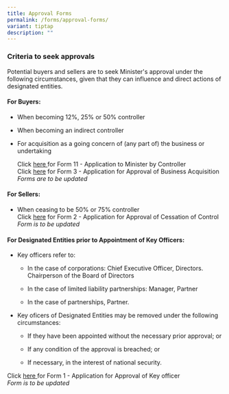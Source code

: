 ```yaml
---
title: Approval Forms
permalink: /forms/approval-forms/
variant: tiptap
description: ""
---
```

<h3>Criteria to seek approvals</h3>
<p>Potential buyers and sellers are to seek Minister's approval under the
following circumstances, given that they can influence and direct actions
of designated entities.</p>
<h4>For Buyers:</h4>
<ul data-tight="true" class="tight">
<li>
<p>When becoming 12%, 25% or 50% controller</p>
</li>
<li>
<p>When becoming an indirect controller</p>
</li>
<li>
<p>For acquisition as a going concern of (any part of) the business or undertaking</p>
<p></p>
<p>Click <a href="/files/Approvals/11__Application_to_Minister_by_Controller_v2__ddd_.pdf" rel="noopener noreferrer nofollow" target="_blank">here </a>for
Form 11 - Application to Minister by Controller
<br>Click <a href="/files/Approvals/3__Application_for_Approval_of_Business_Acquisition_v2__jh_.pdf" rel="noopener noreferrer nofollow" target="_blank">here</a> for
Form 3 - Application for Approval of Business Acquisition
<br><em>Forms are to be updated</em>
</p>
</li>
</ul>
<h4>For Sellers:</h4>
<ul data-tight="true" class="tight">
<li>
<p>When ceasing to be 50% or 75% controller
<br>Click <a href="/files/Approvals/2__Application_for_Approval_of_Business_Sale_by_Designated_Entity_v2__jh_.pdf" rel="noopener noreferrer nofollow" target="_blank">here</a> for
Form 2 - Application for Approval of Cessation of Control
<br><em>Form is to be updated</em>
</p>
</li>
</ul>
<h4>For Designated Entities prior to Appointment of Key Officers:</h4>
<ul data-tight="true" class="tight">
<li>
<p>Key officers refer to:</p>
<ul data-tight="true" class="tight">
<li>
<p>In the case of corporations: Chief Executive Officer, Directors. Chairperson
of the Board of Directors</p>
</li>
<li>
<p>In the case of limited liability partnerships: Manager, Partner</p>
</li>
<li>
<p>In the case of partnerships, Partner.</p>
</li>
</ul>
</li>
<li>
<p>Key oficers of Designated Entities may be removed under the following
circumstances:</p>
<ul data-tight="true" class="tight">
<li>
<p>If they have been appointed without the necessary prior approval; or</p>
</li>
<li>
<p>If any condition of the approval is breached; or</p>
</li>
<li>
<p>If necessary, in the interest of national security.</p>
</li>
</ul>
</li>
</ul>
<p>Click <a href="/files/1__Application_for_Appointment_of_Key_Officers_v2__ddd___jh__wl_.pdf" rel="noopener noreferrer nofollow" target="_blank">here </a>for
Form 1 - Application for Approval of Key officer
<br><em>Form is to be updated</em>
</p>
<p></p>